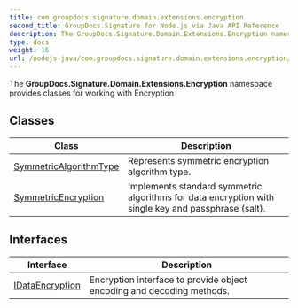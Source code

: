 ```yaml
---
title: com.groupdocs.signature.domain.extensions.encryption
second_title: GroupDocs.Signature for Node.js via Java API Reference
description: The GroupDocs.Signature.Domain.Extensions.Encryption namespace provides classes for working with Encryption
type: docs
weight: 16
url: /nodejs-java/com.groupdocs.signature.domain.extensions.encryption/
---
```


The **GroupDocs.Signature.Domain.Extensions.Encryption** namespace provides classes for working with Encryption


## Classes

| Class | Description |
| --- | --- |
| [SymmetricAlgorithmType](../com.groupdocs.signature.domain.extensions.encryption/symmetricalgorithmtype) | Represents symmetric encryption algorithm type. |
| [SymmetricEncryption](../com.groupdocs.signature.domain.extensions.encryption/symmetricencryption) | Implements standard symmetric algorithms for data encryption with single key and passphrase (salt). |

## Interfaces

| Interface | Description |
| --- | --- |
| [IDataEncryption](../com.groupdocs.signature.domain.extensions.encryption/idataencryption) | Encryption interface to provide object encoding and decoding methods. |
